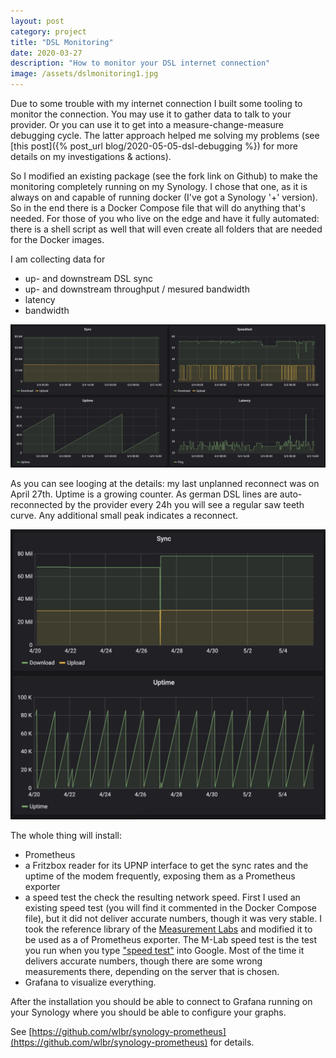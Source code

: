 ```yaml
---
layout: post
category: project
title: "DSL Monitoring"
date: 2020-03-27
description: "How to monitor your DSL internet connection"
image: /assets/dslmonitoring1.jpg
---
```



Due to some trouble with my internet connection I built some tooling to monitor the connection. You may use it to gather data to talk to your provider. Or you can use it to get into a measure-change-measure debugging cycle. The latter approach helped me 
solving my problems (see [this post]({% post_url blog/2020-05-05-dsl-debugging %}) for more details on my investigations & actions).

So I modified an existing package (see the fork link on Github) to make the monitoring completely running on my Synology. I chose that one, as it is always on and capable of running docker (I've got a Synology '+' version). So in the end there is a Docker Compose file that will do anything that's needed. For those of you who live on the edge and have it fully automated: there is a shell script as well that will even create all folders that are needed for the Docker images.

I am collecting data for

* up- and downstream DSL sync
* up- and downstream throughput / mesured bandwidth
* latency 
* bandwidth
  
![DSL Data](/assets/dslmonitoring1.jpg)

As you can see looging at the details: my last unplanned reconnect was on April 27th. Uptime is a growing counter. As german DSL lines are auto-reconnected by the provider every 24h you will see a regular saw teeth curve. Any additional small peak indicates a reconnect.

![Sync & Uptime](/assets/dslmonitoring2.jpg)


The whole thing will install:

* Prometheus
* a Fritzbox reader for its UPNP interface to get the sync rates and the uptime of the modem frequently, exposing them as a Prometheus exporter
* a speed test the check the resulting network speed. First I used an existing speed test (you will find it commented in the Docker Compose file), but it did not deliver accurate numbers, though it was very stable. I took the reference library of the [Measurement Labs](https://www.measurementlab.net/) and modified it to be used as a of Prometheus exporter. The M-Lab speed test is the test you run when you type ["speed test"](https://www.google.com/search?q=speed+test&oq=speed+test&aqs=chrome.0.69i59j0l7.1507j0j4&sourceid=chrome&ie=UTF-8) into Google. Most of the time it delivers accurate numbers, though there are some wrong measurements there, depending on the server that is chosen.
* Grafana to visualize everything.


After the installation you should be able to connect to Grafana running on your Synology where you should be able to configure your graphs.

See [https://github.com/wlbr/synology-prometheus](https://github.com/wlbr/synology-prometheus) for details.
